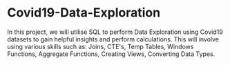 # Covid19-Data-Exploration
In this project, we will utilise SQL to perform Data Exploration using Covid19 datasets to gain helpful insights and perform calculations. This will involve using various skills such as: Joins, CTE's, Temp Tables, Windows Functions, Aggregate Functions, Creating Views, Converting Data Types.
